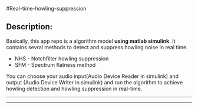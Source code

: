 #Real-time-howling-suppression
## Description: 
Basically, this app repo is a algorithm model **using matlab simulink**. It contains sevral methods to detect and suppress howling noise in real time.
* NHS - Notchfilter howling suppression
* SFM - Spectrum flatness method

You can choose your audio input(Audio Device Reader in simulink) and output (Audio Device Writer in simulink) and run the algorithm to achieve howling detection and howling suppression in real-time.    
***********
- - - - - - 
